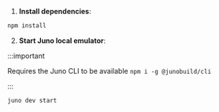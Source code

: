 1. **Install dependencies**:

```bash
npm install
```

2. **Start Juno local emulator**:

:::important

Requires the Juno CLI to be available `npm i -g @junobuild/cli`

:::

```bash
juno dev start
```
